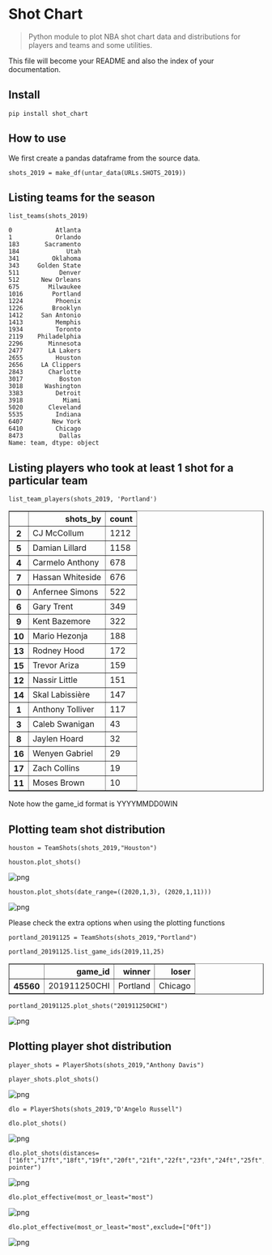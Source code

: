 # Shot Chart
> Python module to plot NBA shot chart data and distributions for players and teams and some utilities.


This file will become your README and also the index of your documentation.

## Install

`pip install shot_chart`

## How to use

We first create a pandas dataframe from the source data.

```
shots_2019 = make_df(untar_data(URLs.SHOTS_2019))
```

## Listing teams for the season

```
list_teams(shots_2019)
```




    0            Atlanta
    1            Orlando
    183       Sacramento
    184             Utah
    341         Oklahoma
    343     Golden State
    511           Denver
    512      New Orleans
    675        Milwaukee
    1016        Portland
    1224         Phoenix
    1226        Brooklyn
    1412     San Antonio
    1413         Memphis
    1934         Toronto
    2119    Philadelphia
    2296       Minnesota
    2477       LA Lakers
    2655         Houston
    2656     LA Clippers
    2843       Charlotte
    3017          Boston
    3018      Washington
    3383         Detroit
    3918           Miami
    5020       Cleveland
    5535         Indiana
    6407        New York
    6410         Chicago
    8473          Dallas
    Name: team, dtype: object



## Listing players who took at least 1 shot for a particular team

```
list_team_players(shots_2019, 'Portland')
```




<div>
<style scoped>
    .dataframe tbody tr th:only-of-type {
        vertical-align: middle;
    }

    .dataframe tbody tr th {
        vertical-align: top;
    }

    .dataframe thead th {
        text-align: right;
    }
</style>
<table border="1" class="dataframe">
  <thead>
    <tr style="text-align: right;">
      <th></th>
      <th>shots_by</th>
      <th>count</th>
    </tr>
  </thead>
  <tbody>
    <tr>
      <th>2</th>
      <td>CJ McCollum</td>
      <td>1212</td>
    </tr>
    <tr>
      <th>5</th>
      <td>Damian Lillard</td>
      <td>1158</td>
    </tr>
    <tr>
      <th>4</th>
      <td>Carmelo Anthony</td>
      <td>678</td>
    </tr>
    <tr>
      <th>7</th>
      <td>Hassan Whiteside</td>
      <td>676</td>
    </tr>
    <tr>
      <th>0</th>
      <td>Anfernee Simons</td>
      <td>522</td>
    </tr>
    <tr>
      <th>6</th>
      <td>Gary Trent</td>
      <td>349</td>
    </tr>
    <tr>
      <th>9</th>
      <td>Kent Bazemore</td>
      <td>322</td>
    </tr>
    <tr>
      <th>10</th>
      <td>Mario Hezonja</td>
      <td>188</td>
    </tr>
    <tr>
      <th>13</th>
      <td>Rodney Hood</td>
      <td>172</td>
    </tr>
    <tr>
      <th>15</th>
      <td>Trevor Ariza</td>
      <td>159</td>
    </tr>
    <tr>
      <th>12</th>
      <td>Nassir Little</td>
      <td>151</td>
    </tr>
    <tr>
      <th>14</th>
      <td>Skal Labissière</td>
      <td>147</td>
    </tr>
    <tr>
      <th>1</th>
      <td>Anthony Tolliver</td>
      <td>117</td>
    </tr>
    <tr>
      <th>3</th>
      <td>Caleb Swanigan</td>
      <td>43</td>
    </tr>
    <tr>
      <th>8</th>
      <td>Jaylen Hoard</td>
      <td>32</td>
    </tr>
    <tr>
      <th>16</th>
      <td>Wenyen Gabriel</td>
      <td>29</td>
    </tr>
    <tr>
      <th>17</th>
      <td>Zach Collins</td>
      <td>19</td>
    </tr>
    <tr>
      <th>11</th>
      <td>Moses Brown</td>
      <td>10</td>
    </tr>
  </tbody>
</table>
</div>



Note how the game_id format is YYYYMMDD0WIN

## Plotting team shot distribution

```
houston = TeamShots(shots_2019,"Houston")
```

```
houston.plot_shots()
```


![png](docs/images/output_13_0.png)


```
houston.plot_shots(date_range=((2020,1,3), (2020,1,11)))
```


![png](docs/images/output_14_0.png)


Please check the extra options when using the plotting functions

```
portland_20191125 = TeamShots(shots_2019,"Portland")
```

```
portland_20191125.list_game_ids(2019,11,25)
```




<div>
<style scoped>
    .dataframe tbody tr th:only-of-type {
        vertical-align: middle;
    }

    .dataframe tbody tr th {
        vertical-align: top;
    }

    .dataframe thead th {
        text-align: right;
    }
</style>
<table border="1" class="dataframe">
  <thead>
    <tr style="text-align: right;">
      <th></th>
      <th>game_id</th>
      <th>winner</th>
      <th>loser</th>
    </tr>
  </thead>
  <tbody>
    <tr>
      <th>45560</th>
      <td>201911250CHI</td>
      <td>Portland</td>
      <td>Chicago</td>
    </tr>
  </tbody>
</table>
</div>



```
portland_20191125.plot_shots("201911250CHI")
```


![png](docs/images/output_18_0.png)


## Plotting player shot distribution

```
player_shots = PlayerShots(shots_2019,"Anthony Davis")
```

```
player_shots.plot_shots()
```


![png](docs/images/output_21_0.png)


```
dlo = PlayerShots(shots_2019,"D'Angelo Russell")
```

```
dlo.plot_shots()
```


![png](docs/images/output_23_0.png)


```
dlo.plot_shots(distances=["16ft","17ft","18ft","19ft","20ft","21ft","22ft","23ft","24ft","25ft","26ft"],attempt="2-pointer")
```


![png](docs/images/output_24_0.png)


```
dlo.plot_effective(most_or_least="most")
```


![png](docs/images/output_25_0.png)


```
dlo.plot_effective(most_or_least="most",exclude=["0ft"])
```


![png](docs/images/output_26_0.png)

